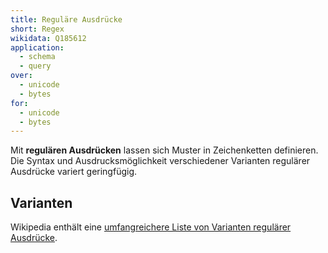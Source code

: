 ```yaml
---
title: Reguläre Ausdrücke
short: Regex
wikidata: Q185612 
application:
  - schema
  - query
over:
  - unicode
  - bytes 
for:
  - unicode
  - bytes 
---
```


Mit **regulären Ausdrücken** lassen sich Muster in Zeichenketten definieren.
Die Syntax und Ausdrucksmöglichkeit verschiedener Varianten regulärer Ausdrücke
variert geringfügig.

## Varianten

Wikipedia enthält eine [umfangreichere Liste von Varianten regulärer Ausdrücke](https://en.wikipedia.org/wiki/Comparison_of_regular_expression_engines).

<list-formats profiles="schema/regex"/>

<!--

## Metaschemas

Die Syntax-Varianten regulärer Ausdrücke lassen sich in der Regel nicht durch reguläre Ausdrücke beschreiben, sondern nur durch kontextfreie Grammatiken (z.B. BNF).

-->

<list-schemas format="regex"/>
